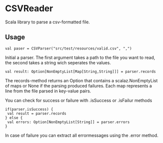CSVReader
=========
Scala library to parse a csv-formatted file.

Usage
-----
```
val paser = CSVParser("src/test/resources/valid.csv", ",")
```
Initial a parser. The first argument takes a path to the file you want to read, the second takes a string wich seperates the values.

```
val result: Option[NonEmptyList[Map[String,String]]] = parser.records
```
The records-method returns an Option that contains a scalaz.NonEmptyList of maps or None if the parsing produced failures.
Each map represents a line from the file parsed in key-value pairs.  

You can check for success or failure with .isSuccess or .isFailur methods

```
if(parser.isSuccess) {
 val result = parser.records
} else {
 val errors: Option[NonEmptyList[String]] = parser.errors
}
```

In case of failure you can extract all errormessages using the .error method.
